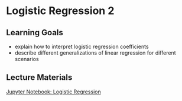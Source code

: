 # Logistic Regression 2

## Learning Goals

- explain how to interpret logistic regression coefficients
- describe different generalizations of linear regression for different scenarios

## Lecture Materials

[Jupyter Notebook: Logistic Regression](logistic_regression.ipynb)